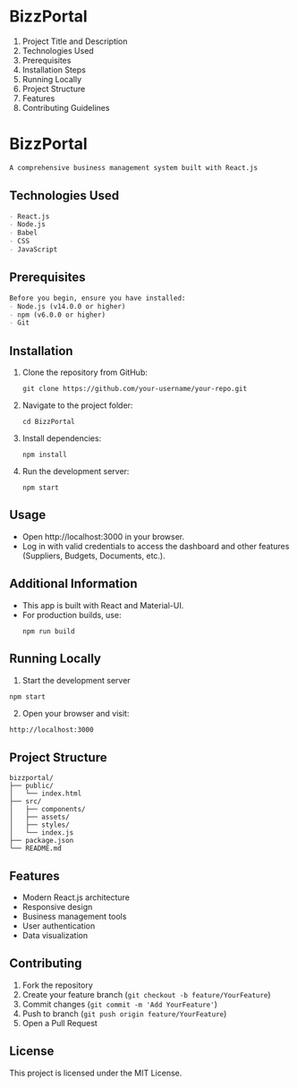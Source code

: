 # BizzPortal


1. Project Title and Description
2. Technologies Used
3. Prerequisites
4. Installation Steps
5. Running Locally
6. Project Structure
7. Features
8. Contributing Guidelines



# BizzPortal
```markdown
A comprehensive business management system built with React.js
```
## Technologies Used
```markdown
- React.js
- Node.js
- Babel
- CSS
- JavaScript
```
## Prerequisites
```markdown
Before you begin, ensure you have installed:
- Node.js (v14.0.0 or higher)
- npm (v6.0.0 or higher)
- Git
```
## Installation

1. Clone the repository from GitHub:
   ```
   git clone https://github.com/your-username/your-repo.git
   ```
2. Navigate to the project folder:
   ```
   cd BizzPortal
   ```
3. Install dependencies:
   ```
   npm install
   ```
4. Run the development server:
   ```
   npm start
   ```

## Usage

- Open http://localhost:3000 in your browser.
- Log in with valid credentials to access the dashboard and other features (Suppliers, Budgets, Documents, etc.).

## Additional Information

- This app is built with React and Material-UI.
- For production builds, use:
  ```
  npm run build
  ```

## Running Locally

1. Start the development server
```bash
npm start
```

2. Open your browser and visit:
```
http://localhost:3000
```

## Project Structure

```
bizzportal/
├── public/
│   └── index.html
├── src/
│   ├── components/
│   ├── assets/
│   ├── styles/
│   └── index.js
├── package.json
└── README.md
```

## Features

- Modern React.js architecture
- Responsive design
- Business management tools
- User authentication
- Data visualization

## Contributing

1. Fork the repository
2. Create your feature branch (`git checkout -b feature/YourFeature`)
3. Commit changes (`git commit -m 'Add YourFeature'`)
4. Push to branch (`git push origin feature/YourFeature`)
5. Open a Pull Request

## License

This project is licensed under the MIT License.
